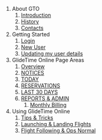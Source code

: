 1. About GTO
    1. [Introduction](./Introduction)
    1. [History](./History)
    1. [Contacts](./Contacts)
1. Getting Started
    1. [Login](Login)
    1. [New User](./New_user)
    1. [Updating my user details](./User_details)
1. GlideTime Online Page Areas
    1. [Overview](./Overview)
    1. [NOTICES](./Notices)
    1. [TODAY](./Today)
    1. [RESERVATIONS](./Reservations)
    1. [LAST 30 DAYS](./Last_30_days)
    1. [REPORTS & ADMIN](./Reports_admin)
        1. [Monthly Billing](./MonthlyBilling)
1. Using GlideTime Online
    1. [Tips & Tricks](./Tips)
    1. [Launching & Landing Flights](./New_flight)
    1. [Flight Following & Ops Normal](./Flight_following)
